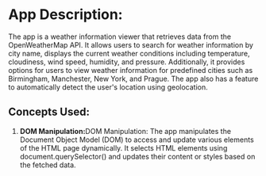 <body>
    <h1>App Description:</h1>
    <p>The app is a weather information viewer that retrieves data from the OpenWeatherMap API. It allows users to
        search for weather information by city name, displays the current weather conditions including temperature,
        cloudiness, wind speed, humidity, and pressure. Additionally, it provides options for users to view weather
        information for predefined cities such as Birmingham, Manchester, New York, and Prague. The app also has a
        feature to automatically detect the user's location using geolocation.</p>
    <h2>Concepts Used:</h2>
    <ol>
        <li><strong>DOM Manipulation:</strong>DOM Manipulation: The app manipulates the Document Object Model (DOM) to
            access and update various elements of the HTML page dynamically. It selects HTML elements using
            document.querySelector() and updates their content or styles based on the fetched data.</li>
    </ol>

</body>
